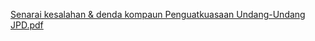 [Senarai kesalahan & denda kompaun Penguatkuasaan Undang-Undang JPD.pdf](https://github.com/user-attachments/files/18978015/Senarai.kesalahan.denda.kompaun.Penguatkuasaan.Undang-Undang.JPD.pdf)

